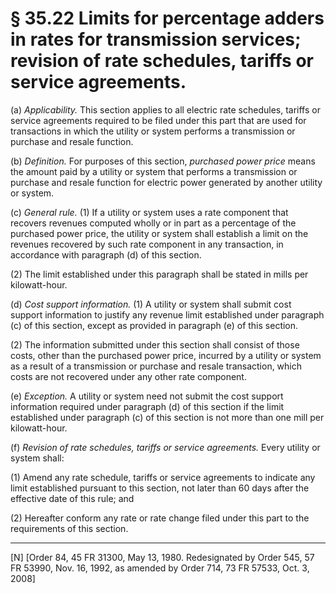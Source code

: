 # § 35.22   Limits for percentage adders in rates for transmission services; revision of rate schedules, tariffs or service agreements.

(a) *Applicability.* This section applies to all electric rate schedules, tariffs or service agreements required to be filed under this part that are used for transactions in which the utility or system performs a transmission or purchase and resale function. 


(b) *Definition.* For purposes of this section, *purchased power price* means the amount paid by a utility or system that performs a transmission or purchase and resale function for electric power generated by another utility or system. 


(c) *General rule.* (1) If a utility or system uses a rate component that recovers revenues computed wholly or in part as a percentage of the purchased power price, the utility or system shall establish a limit on the revenues recovered by such rate component in any transaction, in accordance with paragraph (d) of this section. 


(2) The limit established under this paragraph shall be stated in mills per kilowatt-hour. 


(d) *Cost support information.* (1) A utility or system shall submit cost support information to justify any revenue limit established under paragraph (c) of this section, except as provided in paragraph (e) of this section. 


(2) The information submitted under this section shall consist of those costs, other than the purchased power price, incurred by a utility or system as a result of a transmission or purchase and resale transaction, which costs are not recovered under any other rate component. 


(e) *Exception.* A utility or system need not submit the cost support information required under paragraph (d) of this section if the limit established under paragraph (c) of this section is not more than one mill per kilowatt-hour. 


(f) *Revision of rate schedules, tariffs or service agreements.* Every utility or system shall: 


(1) Amend any rate schedule, tariffs or service agreements to indicate any limit established pursuant to this section, not later than 60 days after the effective date of this rule; and 


(2) Hereafter conform any rate or rate change filed under this part to the requirements of this section. 



---

[N] [Order 84, 45 FR 31300, May 13, 1980. Redesignated by Order 545, 57 FR 53990, Nov. 16, 1992, as amended by Order 714, 73 FR 57533, Oct. 3, 2008]





